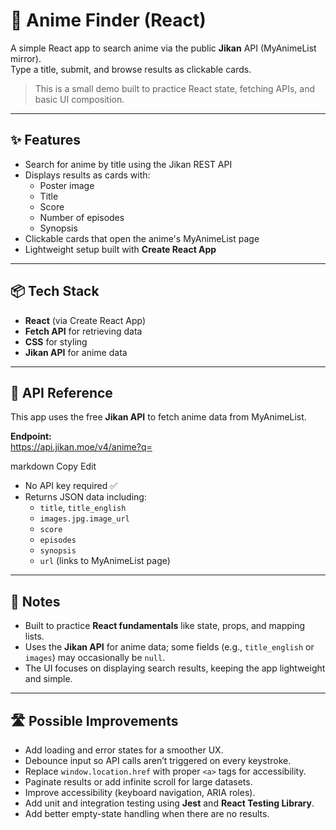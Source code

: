 # 🎴 Anime Finder (React)

A simple React app to search anime via the public **Jikan** API (MyAnimeList mirror).  
Type a title, submit, and browse results as clickable cards.

> This is a small demo built to practice React state, fetching APIs, and basic UI composition.

---

## ✨ Features
- Search for anime by title using the Jikan REST API
- Displays results as cards with:
  - Poster image
  - Title
  - Score
  - Number of episodes
  - Synopsis
- Clickable cards that open the anime's MyAnimeList page
- Lightweight setup built with **Create React App**

---

## 📦 Tech Stack
- **React** (via Create React App)
- **Fetch API** for retrieving data
- **CSS** for styling
- **Jikan API** for anime data

---

## 🔌 API Reference
This app uses the free **Jikan API** to fetch anime data from MyAnimeList.

**Endpoint:**  
https://api.jikan.moe/v4/anime?q=<query>

markdown
Copy
Edit
- No API key required ✅  
- Returns JSON data including:
  - `title`, `title_english`
  - `images.jpg.image_url`
  - `score`
  - `episodes`
  - `synopsis`
  - `url` (links to MyAnimeList page)
 
 ---

## 📝 Notes
- Built to practice **React fundamentals** like state, props, and mapping lists.
- Uses the **Jikan API** for anime data; some fields (e.g., `title_english` or `images`) may occasionally be `null`.
- The UI focuses on displaying search results, keeping the app lightweight and simple.

---

## 🛣️ Possible Improvements
- Add loading and error states for a smoother UX.
- Debounce input so API calls aren’t triggered on every keystroke.
- Replace `window.location.href` with proper `<a>` tags for accessibility.
- Paginate results or add infinite scroll for large datasets.
- Improve accessibility (keyboard navigation, ARIA roles).
- Add unit and integration testing using **Jest** and **React Testing Library**.
- Add better empty-state handling when there are no results.
